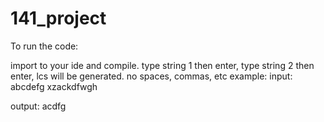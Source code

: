 # 141_project
To run the code:

import to your ide and compile. type string 1 then enter, type string 2 then enter, lcs will be generated. no spaces, commas, etc
example:
input:
abcdefg
xzackdfwgh

output:
acdfg
